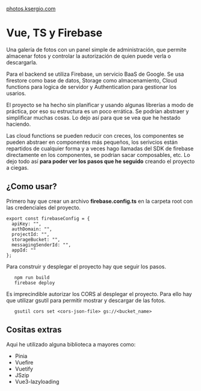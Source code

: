 [photos.ksergio.com](https://photos.ksergio.com)

# Vue, TS y Firebase
Una galería de fotos con un panel simple de administración, que permite almacenar fotos y controlar la autorización de quien puede verla o descargarla.

Para el backend se utiliza Firebase, un servicio BaaS de Google. Se usa firestore como base de datos, Storage como almacenamiento, Cloud functions para logica de servidor y Authentication para gestionar los usarios.

El proyecto se ha hecho sin planificar y usando algunas librerías a modo de práctica, por eso su estructura es un poco errática. Se podrían abstraer y simplificar muchas cosas. Lo dejo así para que se vea que he hestado haciendo.

Las cloud functions se pueden reducir con creces, los componentes se pueden abstraer en componentes más pequeños, los serivcios están repartidos de cualquier forma y a veces hago llamadas del SDK de firebase directamente en los componentes, se podrían sacar composables, etc. Lo dejo todo así **para poder ver los pasos que he seguido** creando el proyecto a ciegas.

## ¿Como usar?
Primero hay que crear un archivo **firebase.config.ts** en la carpeta root con las credenciales del proyecto. 

```
export const firebaseConfig = {
  apiKey: "",
  authDomain: "",
  projectId: "",
  storageBucket: "",
  messagingSenderId: "",
  appId: ""
};

```

Para construir y desplegar el proyecto hay que seguir los pasos.

```
   npm run build
   firebase deploy
```

Es imprecindible autorizar los CORS al desplegar el proyecto. Para ello hay que utilizar gsutil para permitir mostrar y descargar de las fotos.

```
   gsutil cors set <cors-json-file> gs://<bucket_name>
```

## Cositas extras

Aqui he utilizado alguna biblioteca a mayores como:
   - Pinia
   - Vuefire
   - Vuetify
   - JSzip
   - Vue3-lazyloading

